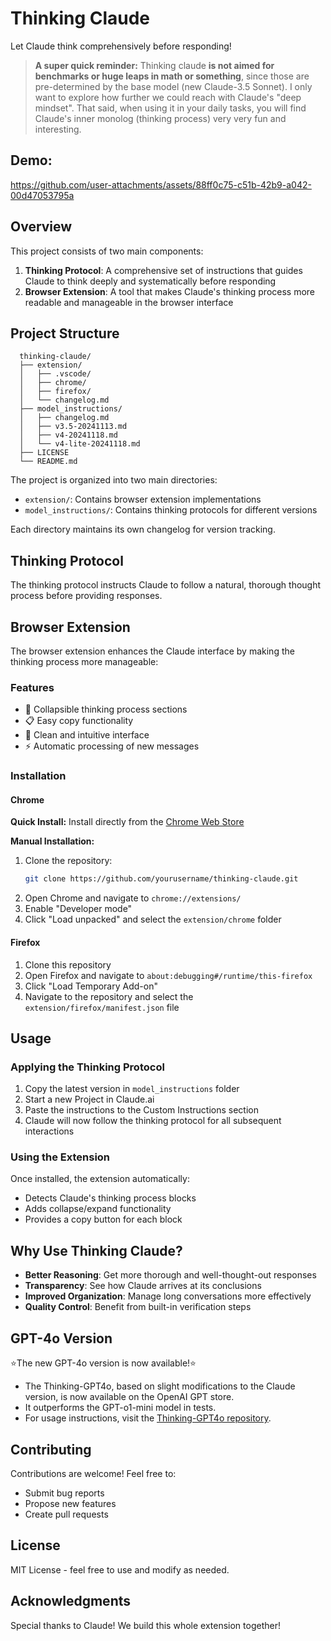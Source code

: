 # Thinking Claude

Let Claude think comprehensively before responding!

> **A super quick reminder:**
> Thinking claude **is not aimed for benchmarks or huge leaps in math or something**, since those are pre-determined by the base model (new Claude-3.5 Sonnet).
> I only want to explore how further we could reach with Claude's "deep mindset". That said, when using it in your daily tasks, you will find Claude's inner monolog (thinking process) very very fun and interesting.

## Demo:


https://github.com/user-attachments/assets/88ff0c75-c51b-42b9-a042-00d47053795a


## Overview

This project consists of two main components:
1. **Thinking Protocol**: A comprehensive set of instructions that guides Claude to think deeply and systematically before responding
2. **Browser Extension**: A tool that makes Claude's thinking process more readable and manageable in the browser interface

## Project Structure
      thinking-claude/
      ├── extension/
      │   ├── .vscode/
      │   ├── chrome/
      │   ├── firefox/
      │   └── changelog.md
      ├── model_instructions/
      │   ├── changelog.md
      │   ├── v3.5-20241113.md
      │   ├── v4-20241118.md
      │   └── v4-lite-20241118.md
      ├── LICENSE
      └── README.md
The project is organized into two main directories:
- `extension/`: Contains browser extension implementations
- `model_instructions/`: Contains thinking protocols for different versions

Each directory maintains its own changelog for version tracking.
## Thinking Protocol

The thinking protocol instructs Claude to follow a natural, thorough thought process before providing responses.

## Browser Extension

The browser extension enhances the Claude interface by making the thinking process more manageable:

### Features
- 🔄 Collapsible thinking process sections
- 📋 Easy copy functionality
- 🎯 Clean and intuitive interface
- ⚡ Automatic processing of new messages

### Installation

#### Chrome

**Quick Install:**
Install directly from the [Chrome Web Store](https://chromewebstore.google.com/detail/thinking-claude/ncjafpbbndpggfhfgjngkcimeaciahpo)

**Manual Installation:**
1. Clone the repository:
   ```bash
   git clone https://github.com/yourusername/thinking-claude.git
2. Open Chrome and navigate to `chrome://extensions/`
3. Enable "Developer mode"
4. Click "Load unpacked" and select the `extension/chrome` folder

#### Firefox
1. Clone this repository 
2. Open Firefox and navigate to `about:debugging#/runtime/this-firefox`
3. Click "Load Temporary Add-on"
4. Navigate to the repository and select the `extension/firefox/manifest.json` file

## Usage

### Applying the Thinking Protocol

1. Copy the latest version in `model_instructions` folder
2. Start a new Project in Claude.ai
3. Paste the instructions to the Custom Instructions section
3. Claude will now follow the thinking protocol for all subsequent interactions

### Using the Extension

Once installed, the extension automatically:
- Detects Claude's thinking process blocks
- Adds collapse/expand functionality
- Provides a copy button for each block

## Why Use Thinking Claude?

- **Better Reasoning**: Get more thorough and well-thought-out responses
- **Transparency**: See how Claude arrives at its conclusions
- **Improved Organization**: Manage long conversations more effectively
- **Quality Control**: Benefit from built-in verification steps

## GPT-4o Version

⭐The new GPT-4o version is now available!⭐

- The Thinking-GPT4o, based on slight modifications to the Claude version, is now available on the OpenAI GPT store.
- It outperforms the GPT-o1-mini model in tests.
- For usage instructions, visit the [Thinking-GPT4o repository](https://github.com/ouyangyipeng/Thinking-GPT4o).

## Contributing

Contributions are welcome! Feel free to:
- Submit bug reports
- Propose new features
- Create pull requests

## License

MIT License - feel free to use and modify as needed.

## Acknowledgments

Special thanks to Claude! We build this whole extension together!
